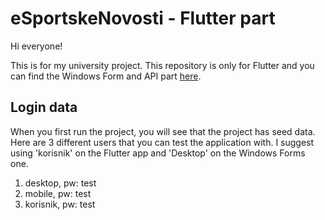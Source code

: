 # eSportskeNovosti - Flutter part

Hi everyone!

This is for my university project. This repository is only for Flutter and you can find the Windows Form and API part [here](https://github.com/Comlaa/eSportskeNovosti).

## Login data
When you first run the project, you will see that the project has seed data. Here are 3 different users that you can test the application with. I suggest using 'korisnik' on the Flutter app and 'Desktop' on the Windows Forms one.

1. desktop, pw: test
2. mobile, pw: test
3. korisnik, pw: test

